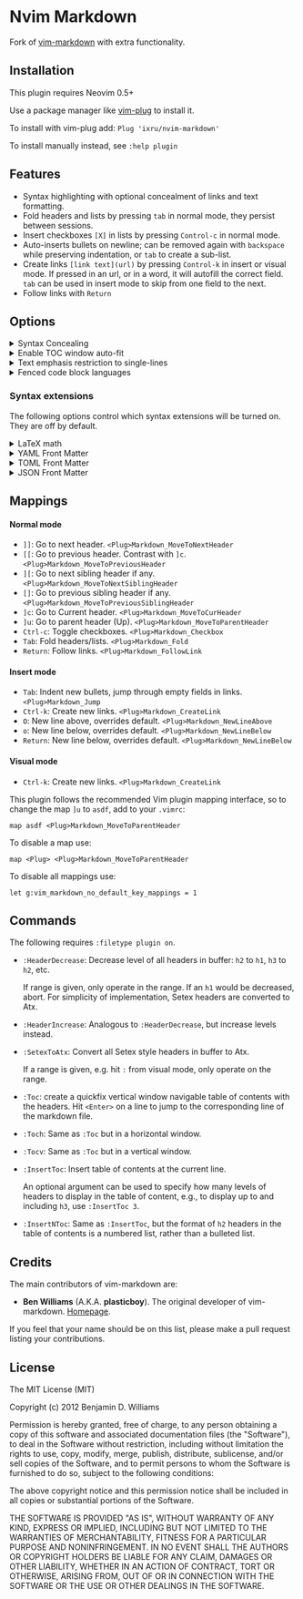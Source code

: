 # Nvim Markdown

Fork of [vim-markdown](https://github.com/plasticboy/vim-markdown) with extra functionality.

## Installation

This plugin requires Neovim 0.5+

Use a package manager like [vim-plug](https://github.com/junegunn/vim-plug) to install it.

To install with vim-plug add: `Plug 'ixru/nvim-markdown'`

To install manually instead, see `:help plugin`

## Features

* Syntax highlighting with optional concealment of links and text formatting.
* Fold headers and lists by pressing `tab` in normal mode, they persist between sessions.
* Insert checkboxes `[X]` in lists by pressing `Control-c` in normal mode.
* Auto-inserts bullets on newline; can be removed again with `backspace` while preserving indentation, or `tab` to create a sub-list.
* Create links `[link text](url)` by pressing `Control-k` in insert or visual mode. If pressed in an url, or in a word, it will autofill the correct field.
 `tab` can be used in insert mode to skip from one field to the next.
* Follow links with `Return`

## Options
<details><summary>Syntax Concealing</summary>

Concealing is set for some syntax.

For example, conceal `[link text](link url)` as just `link text`.
Also, `_italic_` and `*italic*` will conceal to just _italic_.
Similarly `__bold__`, `**bold**`, `___italic bold___`, and `***italic bold***`
will conceal to just __bold__, **bold**, ___italic bold___, and ***italic bold*** respectively.

To change what is concealed use one of these in your vimrc:

    let g:vim_markdown_conceal = 0 " Nothing is concealed
    let g:vim_markdown_conceal = 1 " Links are concealed
    let g:vim_markdown_conceal = 2 " Links and text formatting is concealed (default)

To disable math conceal with LaTeX math syntax enabled, add the following to your `.vimrc`:

    let g:tex_conceal = ""
    let g:vim_markdown_math = 1

</details>

<details><summary>Enable TOC window auto-fit</summary>

Allow for the TOC window to auto-fit when it's possible for it to shrink.
It never increases its default size (half screen), it only shrinks.

        let g:vim_markdown_toc_autofit = 1
</details>


<details><summary>Text emphasis restriction to single-lines</summary>

By default text emphasis works across multiple lines until a closing token is found. However, it's possible to restrict text emphasis to a single line (i.e., for it to be applied a closing token must be found on the same line). To do so:

        let g:vim_markdown_emphasis_multiline = 0
</details>

<details><summary>Fenced code block languages</summary> 

You can use filetype name as fenced code block languages for syntax highlighting.
If you want to use different name from filetype, you can add it in your `.vimrc` like so:

        let g:vim_markdown_fenced_languages = ['csharp=cs']

This will cause the following to be highlighted using the `cs` filetype syntax.

    ```csharp
    ...
    ```

Default is `['c++=cpp', 'viml=vim', 'bash=sh', 'ini=dosini']`.
</details>

### Syntax extensions

The following options control which syntax extensions will be turned on. They are off by default.

<details><summary>LaTeX math</summary>

Used as `$x^2$`, `$$x^2$$`, escapable as `\$x\$` and `\$\$x\$\$`.

    let g:vim_markdown_math = 1
</details>

<details><summary>YAML Front Matter</summary>

Highlight YAML front matter as used by Jekyll or [Hugo](https://gohugo.io/content/front-matter/).

    let g:vim_markdown_frontmatter = 1
</details>

<details><summary>TOML Front Matter</summary>

Highlight TOML front matter as used by [Hugo](https://gohugo.io/content/front-matter/).

TOML syntax highlight requires [vim-toml](https://github.com/cespare/vim-toml).

    let g:vim_markdown_toml_frontmatter = 1
</details>

<details><summary>JSON Front Matter</summary>

Highlight JSON front matter as used by [Hugo](https://gohugo.io/content/front-matter/).

JSON syntax highlight requires [vim-json](https://github.com/elzr/vim-json).

    let g:vim_markdown_json_frontmatter = 1
</details>

## Mappings

#### Normal mode
   - `]]`: Go to next header. `<Plug>Markdown_MoveToNextHeader`
   - `[[`: Go to previous header. Contrast with `]c`. `<Plug>Markdown_MoveToPreviousHeader`
   - `][`: Go to next sibling header if any. `<Plug>Markdown_MoveToNextSiblingHeader`
   - `[]`: Go to previous sibling header if any. `<Plug>Markdown_MoveToPreviousSiblingHeader`
   - `]c`: Go to Current header. `<Plug>Markdown_MoveToCurHeader`
   - `]u`: Go to parent header (Up). `<Plug>Markdown_MoveToParentHeader`
   - `Ctrl-c`: Toggle checkboxes. `<Plug>Markdown_Checkbox`
   - `Tab`: Fold headers/lists. `<Plug>Markdown_Fold`
   - `Return`: Follow links. `<Plug>Markdown_FollowLink`
#### Insert mode
   - `Tab`: Indent new bullets, jump through empty fields in links. `<Plug>Markdown_Jump`
   - `Ctrl-k`: Create new links. `<Plug>Markdown_CreateLink`
   - `O`: New line above, overrides default. `<Plug>Markdown_NewLineAbove`
   - `o`: New line below, overrides default. `<Plug>Markdown_NewLineBelow`
   - `Return`: New line below, overrides default. `<Plug>Markdown_NewLineBelow`
#### Visual mode
   - `Ctrl-k`: Create new links. `<Plug>Markdown_CreateLink`

This plugin follows the recommended Vim plugin mapping interface, so to change the map `]u` to `asdf`, add to your `.vimrc`:

    map asdf <Plug>Markdown_MoveToParentHeader

To disable a map use:

    map <Plug> <Plug>Markdown_MoveToParentHeader

To disable all mappings use:

    let g:vim_markdown_no_default_key_mappings = 1

## Commands

The following requires `:filetype plugin on`.

- `:HeaderDecrease`: Decrease level of all headers in buffer: `h2` to `h1`, `h3` to `h2`, etc.
 
  If range is given, only operate in the range.
  If an `h1` would be decreased, abort.
  For simplicity of implementation, Setex headers are converted to Atx.
- `:HeaderIncrease`: Analogous to `:HeaderDecrease`, but increase levels instead.
- `:SetexToAtx`: Convert all Setex style headers in buffer to Atx.
 
  If a range is given, e.g. hit `:` from visual mode, only operate on the range. 
- `:Toc`: create a quickfix vertical window navigable table of contents with the headers.
  Hit `<Enter>` on a line to jump to the corresponding line of the markdown file.
- `:Toch`: Same as `:Toc` but in a horizontal window.
- `:Tocv`: Same as `:Toc` but in a vertical window.
- `:InsertToc`: Insert table of contents at the current line.

  An optional argument can be used to specify how many levels of headers to display in the table of content, e.g., to display up to and including `h3`, use `:InsertToc 3`.

-   `:InsertNToc`: Same as `:InsertToc`, but the format of `h2` headers in the table of contents is a numbered list, rather than a bulleted list.

## Credits

The main contributors of vim-markdown are:

- **Ben Williams** (A.K.A. **plasticboy**). The original developer of vim-markdown. [Homepage](http://plasticboy.com/).

If you feel that your name should be on this list, please make a pull request listing your contributions.

## License

The MIT License (MIT)

Copyright (c) 2012 Benjamin D. Williams

Permission is hereby granted, free of charge, to any person obtaining a copy of this software and associated documentation files (the "Software"), to deal in the Software without restriction, including without limitation the rights to use, copy, modify, merge, publish, distribute, sublicense, and/or sell copies of the Software, and to permit persons to whom the Software is furnished to do so, subject to the following conditions:

The above copyright notice and this permission notice shall be included in all copies or substantial portions of the Software.

THE SOFTWARE IS PROVIDED "AS IS", WITHOUT WARRANTY OF ANY KIND, EXPRESS OR IMPLIED, INCLUDING BUT NOT LIMITED TO THE WARRANTIES OF MERCHANTABILITY, FITNESS FOR A PARTICULAR PURPOSE AND NONINFRINGEMENT. IN NO EVENT SHALL THE AUTHORS OR COPYRIGHT HOLDERS BE LIABLE FOR ANY CLAIM, DAMAGES OR OTHER LIABILITY, WHETHER IN AN ACTION OF CONTRACT, TORT OR OTHERWISE, ARISING FROM, OUT OF OR IN CONNECTION WITH THE SOFTWARE OR THE USE OR OTHER DEALINGS IN THE SOFTWARE.
